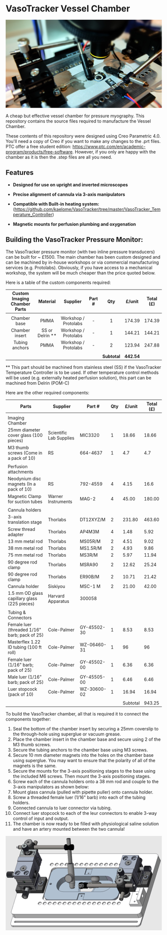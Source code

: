 VasoTracker Vessel Chamber
======
<img src="https://github.com/kaelome/VasoTracker/blob/master/VasoTracker_Vessel_Chamber/Images/MANN7249.JPG">

A cheap but effective vessel chamber for pressure myography. This repository contains the source files required to manufacture the Vessel Chamber.

These contents of this repository were designed using Creo Parametric 4.0. You'll need a copy of Creo if you want to make any changes to the .prt files. PTC offer a free student edition: https://www.ptc.com/en/academic-program/products/free-software. However, if you only are happy with the chamber as it is then the .step files are all you need.

## Features

* **Designed for use on upright and inverted microscopes**

* **Precise alignment of cannula via 3-axis manipulators**

* **Compatible with Built-in heating system:** (https://github.com/kaelome/VasoTracker/tree/master/VasoTracker_Temperature_Controller)

* **Magnetic mounts for perfusion plumbing and oxygenation**



## Building the VasoTracker Pressure Monitor:

The VasoTracker pressure monitor (with two inline pressure transducers) can be built for ~ £1500. The main chamber has been custom designed and can be machined by in-house workshops or via commercial manufacturing services (e.g. Protolabs). Obviously, if you have access to a mechanical workshop, the system will be much cheaper than the price quoted below.

Here is a table of the custom components required:

  **Custom Imaging Chamber Parts**| **Material** |**Supplier**|**Part #**|**Qty**|**£/unit**|**Total (£)**
  :-----:|:-----:|:-----:|:-----:|:-----:|:-----:|:-----:
  ||||||
  Chamber base | PMMA | Workshop / Protolabs | - | 1 |174.39|174.39
  Chamber insert | SS or Delrin ** | Workshop / Protolabs | - | 1 |144.21|144.21
  Tubing anchors | PMMA | Workshop / Protolabs | - | 2 |123.94|247.88
   ||||||
   | | | | |**Subtotal**|**442.54**

** This part should be machined from stainless steel (SS) if the VasoTracker Temperature Controller is to be used. If other temperature control methods will be used (e.g. externally heated perfusion solution), this part can be machined from Delrin (POM-C)



Here are the other required components:

| Parts                                          | Supplier                | Part #      | Qty | £/unit   | Total (£) |
|------------------------------------------------|-------------------------|-------------|-----|----------|-----------|
|                                                |                         |             |     |          |           |
| Imaging Chamber                                |                         |             |     |          |           |
| 25mm diameter cover glass (100   pieces)       | Scientific Lab Supplies | MIC3320     | 1   | 18.66    | 18.66     |
| M3 thumb screws (Come in a   pack of 10)       | RS                      | 664-4637    | 1   | 4.7      | 4.7       |
|                                                |                         |             |     |          |           |
| Perfusion attachments                          |                         |             |     |          |           |
| Neodynium disc magnets (In a   pack of 10)     | RS                      | 792-4559    | 4   | 4.15     | 16.6      |
| Magnetic Clamp for suction   tubes             | Warner Instruments      | MAG-2       | 4   | 45.00    | 180.00    |
|                                                |                         |             |     |          |           |
| Cannula holders                                |                         |             |     |          |           |
| 3-axis translation stage                       | Thorlabs                | DT12XYZ/M   | 2   | 231.80   | 463.60    |
| Screw thread adapter                           | Thorlabs                | AP4M3M      | 4   | 1.48     | 5.92      |
| 13 mm metal rod                                | Thorlabs                | MS05R/M     | 2   | 4.51     | 9.02      |
| 38 mm metal rod                                | Thorlabs                | MS1.5R/M    | 2   | 4.93     | 9.86      |
| 75 mm metal rod                                | Thorlabs                | MS3R/M      | 2   | 5.97     | 11.94     |
| 90 degree rod clamp                            | Thorlabs                | MSRA90      | 2   | 12.62    | 25.24     |
| 90 degree rod clamp                            | Thorlabs                | ER90B/M     | 2   | 10.71    | 21.42     |
| Cannula holder                                 | Siskiyou                | MSC-1 M     | 2   | 21.00    | 42.00     |
| 1.5 mm OD glass capillary   glass (225 pieces) | Harvard Apparatus       | 300058      |     |          |           |
|                                                |                         |             |     |          |           |
| Tubing & Connectors                            |                         |             |     |          |           |
| Female luer  (threaded 1/16" barb; pack of 25) | Cole-Palmer             | GY-45502-30 | 1   | 8.53     | 8.53      |
| Masterflex 1.22 ID tubing (100   ft roll)      | Cole-Palmer             | WZ-06460-31 | 1   | 96       | 96        |
| Female luer (1/16" barb;   pack of 25)         | Cole-Palmer             | GY-45502-00 | 1   | 6.36     | 6.36      |
| Male luer (1/16" barb;   pack of 25)           | Cole-Palmer             | GY-45505-00 | 1   | 6.46     | 6.46      |
| Luer stopcock (pack of 10)                     | Cole-Palmer             | WZ-30600-02 | 1   | 16.94    | 16.94     |
|                                                |                         |             |     |          |           |
|                                                |                         |             |     | Subtotal | 943.25    |

 To build the VasoTracker chamber, all that is required it to connect the components together:

 1.	Seal the bottom of the chamber insert by securing a 25mm coverslip to the through-hole using superglue or vacuum grease.
 2.	Place the chamber insert in the chamber base and secure using 2 of the M3 thumb screws.
 3.	Secure the tubing anchors to the chamber base using M3 screws.
 4.	Secure 10 mm diameter magnets into the holes on the chamber base using superglue. You may want to ensure that the polarity of all of the magnets is the same.
 5.	Secure the mounts for the 3-axis positioning stages to the base using the included M6 screws. Then mount the 3-axis positioning stages.
 6. Screw each of the cannula holders onto a 38 mm rod and couple to the 3-axis manipulators as shown below:
 7.	Mount glass cannula (pulled with pipette puller) onto cannula holder.
 8. Screw a threaded female luer (1/16" barb) into each of the tubing holders.
 9. Connected cannula to luer connector via tubing.
 10. Connect luer stopcock to each of the leur connectors to enable 3-way control of input and output.
 11. The chamber is now ready to be filled with physiological saline solution and have an artery mounted between the two cannula!

 <img src="https://github.com/kaelome/VasoTracker/blob/master/VasoTracker_Vessel_Chamber/Images/vasotracker_assembly.gif">
